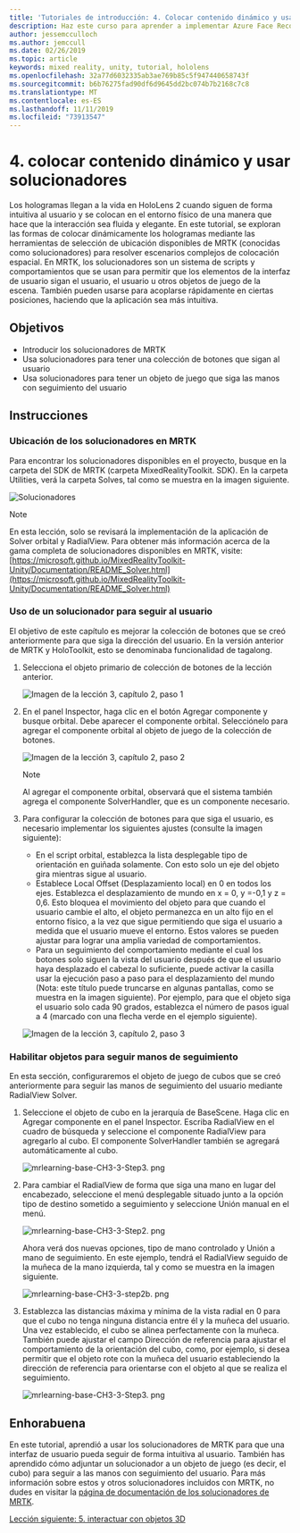 ```yaml
---
title: 'Tutoriales de introducción: 4. Colocar contenido dinámico y usar solucionadores'
description: Haz este curso para aprender a implementar Azure Face Recognition dentro de una aplicación de realidad mixta.
author: jessemcculloch
ms.author: jemccull
ms.date: 02/26/2019
ms.topic: article
keywords: mixed reality, unity, tutorial, hololens
ms.openlocfilehash: 32a77d6032335ab3ae769b85c5f947440658743f
ms.sourcegitcommit: b6b76275fad90df6d9645dd2bc074b7b2168c7c8
ms.translationtype: MT
ms.contentlocale: es-ES
ms.lasthandoff: 11/11/2019
ms.locfileid: "73913547"
---
```

# <a name="4-placing-dynamic-content-and-using-solvers"></a>4. colocar contenido dinámico y usar solucionadores

Los hologramas llegan a la vida en HoloLens 2 cuando siguen de forma intuitiva al usuario y se colocan en el entorno físico de una manera que hace que la interacción sea fluida y elegante. En este tutorial, se exploran las formas de colocar dinámicamente los hologramas mediante las herramientas de selección de ubicación disponibles de MRTK (conocidas como solucionadores) para resolver escenarios complejos de colocación espacial. En MRTK, los solucionadores son un sistema de scripts y comportamientos que se usan para permitir que los elementos de la interfaz de usuario sigan el usuario, el usuario u otros objetos de juego de la escena. También pueden usarse para acoplarse rápidamente en ciertas posiciones, haciendo que la aplicación sea más intuitiva.

## <a name="objectives"></a>Objetivos

* Introducir los solucionadores de MRTK
* Usa solucionadores para tener una colección de botones que sigan al usuario
* Usa solucionadores para tener un objeto de juego que siga las manos con seguimiento del usuario

## <a name="instructions"></a>Instrucciones

### <a name="location-of-solvers-in-the-mrtk"></a>Ubicación de los solucionadores en MRTK

 Para encontrar los solucionadores disponibles en el proyecto, busque en la carpeta del SDK de MRTK (carpeta MixedRealityToolkit. SDK). En la carpeta Utilities, verá la carpeta Solves, tal como se muestra en la imagen siguiente.

![Solucionadores](images/lesson3_chapter1_step1im.PNG)

>[!NOTE]
>En esta lección, solo se revisará la implementación de la aplicación de Solver orbital y RadialView. Para obtener más información acerca de la gama completa de solucionadores disponibles en MRTK, visite: [https://microsoft.github.io/MixedRealityToolkit-Unity/Documentation/README_Solver.html](https://microsoft.github.io/MixedRealityToolkit-Unity/Documentation/README_Solver.html)

### <a name="use-a-solver-to-follow-the-user"></a>Uso de un solucionador para seguir al usuario

El objetivo de este capítulo es mejorar la colección de botones que se creó anteriormente para que siga la dirección del usuario. En la versión anterior de MRTK y HoloToolkit, esto se denominaba funcionalidad de tagalong.

1. Selecciona el objeto primario de colección de botones de la lección anterior.

    ![Imagen de la lección 3, capítulo 2, paso 1](images/Lesson3_chapter2_step1im.PNG)

2. En el panel Inspector, haga clic en el botón Agregar componente y busque orbital. Debe aparecer el componente orbital. Selecciónelo para agregar el componente orbital al objeto de juego de la colección de botones.

    ![Imagen de la lección 3, capítulo 2, paso 2](images/Lesson3_Chapter2_step2im.PNG)

    >[!NOTE]
    >Al agregar el componente orbital, observará que el sistema también agrega el componente SolverHandler, que es un componente necesario.

3. Para configurar la colección de botones para que siga el usuario, es necesario implementar los siguientes ajustes (consulte la imagen siguiente):
    * En el script orbital, establezca la lista desplegable tipo de orientación en guiñada solamente. Con esto solo un eje del objeto gira mientras sigue al usuario.
    * Establece Local Offset (Desplazamiento local) en 0 en todos los ejes. Establezca el desplazamiento de mundo en x = 0, y =-0,1 y z = 0,6. Esto bloquea el movimiento del objeto para que cuando el usuario cambie el alto, el objeto permanezca en un alto fijo en el entorno físico, a la vez que sigue permitiendo que siga el usuario a medida que el usuario mueve el entorno. Estos valores se pueden ajustar para lograr una amplia variedad de comportamientos.
    * Para un seguimiento del comportamiento mediante el cual los botones solo siguen la vista del usuario después de que el usuario haya desplazado el cabezal lo suficiente, puede activar la casilla usar la ejecución paso a paso para el desplazamiento del mundo (Nota: este título puede truncarse en algunas pantallas, como se muestra en la imagen siguiente). Por ejemplo, para que el objeto siga el usuario solo cada 90 grados, establezca el número de pasos igual a 4 (marcado con una flecha verde en el ejemplo siguiente).

    ![Imagen de la lección 3, capítulo 2, paso 3](images/Lesson3_chapter2_step3im.PNG)

### <a name="enabling-objects-to-follow-tracked-hands"></a>Habilitar objetos para seguir manos de seguimiento

En esta sección, configuraremos el objeto de juego de cubos que se creó anteriormente para seguir las manos de seguimiento del usuario mediante RadialView Solver.

1. Seleccione el objeto de cubo en la jerarquía de BaseScene. Haga clic en Agregar componente en el panel Inspector. Escriba RadialView en el cuadro de búsqueda y seleccione el componente RadialView para agregarlo al cubo. El componente SolverHandler también se agregará automáticamente al cubo.

    ![mrlearning-base-CH3-3-Step3. png](images/mrlearning-base-ch3-3-step1.png)

2. Para cambiar el RadialView de forma que siga una mano en lugar del encabezado, seleccione el menú desplegable situado junto a la opción tipo de destino sometido a seguimiento y seleccione Unión manual en el menú.

    ![mrlearning-base-CH3-3-Step2. png](images/mrlearning-base-ch3-3-step2a.png)

    Ahora verá dos nuevas opciones, tipo de mano controlado y Unión a mano de seguimiento. En este ejemplo, tendrá el RadialView seguido de la muñeca de la mano izquierda, tal y como se muestra en la imagen siguiente.

    ![mrlearning-base-CH3-3-step2b. png](images/mrlearning-base-ch3-3-step2b.png)

3. Establezca las distancias máxima y mínima de la vista radial en 0 para que el cubo no tenga ninguna distancia entre él y la muñeca del usuario. Una vez establecido, el cubo se alinea perfectamente con la muñeca. También puede ajustar el campo Dirección de referencia para ajustar el comportamiento de la orientación del cubo, como, por ejemplo, si desea permitir que el objeto rote con la muñeca del usuario estableciendo la dirección de referencia para orientarse con el objeto al que se realiza el seguimiento.

    ![mrlearning-base-CH3-3-Step3. png](images/mrlearning-base-ch3-3-step3.png)

## <a name="congratulations"></a>Enhorabuena

En este tutorial, aprendió a usar los solucionadores de MRTK para que una interfaz de usuario pueda seguir de forma intuitiva al usuario. También has aprendido cómo adjuntar un solucionador a un objeto de juego (es decir, el cubo) para seguir a las manos con seguimiento del usuario. Para más información sobre estos y otros solucionadores incluidos con MRTK, no dudes en visitar la [página de documentación de los solucionadores de MRTK](https://microsoft.github.io/MixedRealityToolkit-Unity/Documentation/README_Solver.html).

[Lección siguiente: 5. interactuar con objetos 3D](mrlearning-base-ch4.md)
